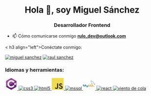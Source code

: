 <h1 align="center">Hola 👋, soy Miguel Sánchez</h1>
<h3 align="center">Desarrollador Frontend</h3>

- 📫 Cómo comunicarse conmigo **rulo_dev@outlook.com**

< h3 align="left">Conéctate conmigo:</h3>
<p align="left">
<a href="https://linkedin.com/in/miguel sanchez" target="blank"><img align ="center" src="https://raw.githubusercontent.com/rahuldkjain/github-profile-readme-generator/master/src/images/icons/Social/linked-in-alt.svg" alt="miguel sanchez " altura="30" ancho="40" /></a>
<a href="https://fb.com/raul sanchez" target="blank"><img align="center" src="https ://raw.githubusercontent.com/rahuldkjain/github-profile-readme-generator/master/src/images/icons/Social/facebook.svg" alt="raul sanchez" height="30" width="40" / ></a>
</p>

<h3 align="left">Idiomas y herramientas:</h3>
<p align="left"> <a href="https://www.w3schools.com/cs/ " target="_blank" rel="noreferrer"> <img src="https://raw.githubusercontent.com/devicons/devicon/master/icons/csharp/csharp-original.svg" alt="csharp" width= "40" height="40"/> </a> <a href="https://www.w3schools.com/css/" target="_blank" rel="noreferrer"> <img src="https: //raw.githubusercontent.com/devicons/devicon/master/icons/css3/css3-original-wordmark.svg" alt="css3" width="40" height="40"/> </a> <a href ="https://www.w3.org/html/" target="_blank" rel="noreferrer"> <img src="https://raw.githubusercontent.com/devicons/devicon/master/icons/html5 /html5-original-wordmark.svg" alt="html5" width="40" height="40"/> </a> <a href="https://developer.mozilla.org/en-US/docs /Web/JavaScript" target="_blank" rel="noreferrer"> <img src="https://raw.githubusercontent.com/devicons/devicon/master/icons/javascript/javascript-original.svg" alt=" javascript" width="40" height="40"/> </a> <a href="https://www.microsoft.com/en-us/sql-server" target="_blank" rel="noreferrer "> <img src="https://www.svgrepo.com/show/303229/microsoft-sql-server-logo.svg" alt="mssql" width="40" height="40"/> </ a> <a href="https://www.mysql.com/" target="_blank" rel="noreferrer"> <img src="https://raw.githubusercontent.com/devicons/devicon/master/icons/mysql/mysql-original-wordmark.svg" alt=" mysql" width="40" height="40"/> </a> <a href="https://reactjs.org/" target="_blank" rel="noreferrer"> <img src="https: //raw.githubusercontent.com/devicons/devicon/master/icons/react/react-original-wordmark.svg" alt="react" width="40" height="40"/> </a> <a href ="https://tailwindcss.com/" target="_blank" rel="noreferrer"> <img src="https://www.vectorlogo.zone/logos/tailwindcss/tailwindcss-icon.svg" alt=" viento de cola" ancho="40" alto="40"/> </a> </p>

